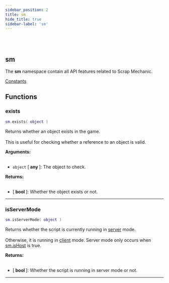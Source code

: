 ```yaml
---
sidebar_position: 2
title: sm
hide_title: true
sidebar-label: 'sm'
---
```


<br></br>

## sm

The <strong>sm</strong> namespace contain all API features related to Scrap Mechanic.

[Constants](/docs/Game-Script-Environment/Constants#sm)

## Functions

### exists

```lua
sm.exists( object )
```

Returns whether an object exists in the game. <br></br>
This is useful for checking whether a reference to an object is valid.

<strong>Arguments:</strong> <br></br>

- <code>object</code> [<strong> any </strong>]: The object to check.

<strong>Returns:</strong> <br></br>

- [<strong> bool </strong>]: Whether the object exists or not.

---

### isServerMode

```lua
sm.isServerMode( object )
```

Returns whether the script is currently running in [server](/docs/#server) mode. <br></br>
Otherwise, it is running in [client](/docs/#client) mode. Server mode only occurs when [sm.isHost](/docs/Game-Script-Environment/Constants#sm) is true.

<strong>Returns:</strong> <br></br>

- [<strong> bool </strong>]: Whether the script is running in server mode or not.

---